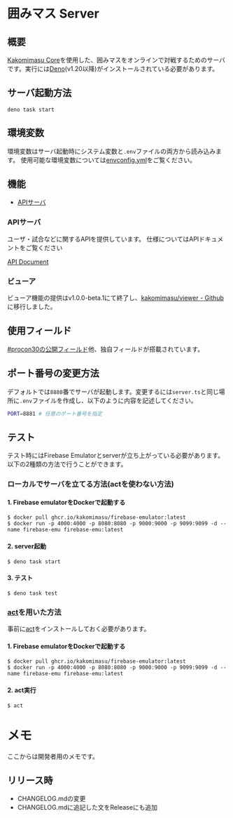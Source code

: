 # 囲みマス Server

## 概要

[Kakomimasu Core](https://github.com/codeforkosen/Kakomimasu)を使用した、囲みマスをオンラインで対戦するためのサーバです。実行には[Deno](https://deno.land/)(v1.20以降)がインストールされている必要があります。

## サーバ起動方法

```console
deno task start
```

## 環境変数

環境変数はサーバ起動時にシステム変数と`.env`ファイルの両方から読み込みます。
使用可能な環境変数については[envconfig.yml](envconfig.yml)をご覧ください。

## 機能

- [APIサーバ](#apiサーバ)

### APIサーバ

ユーザ・試合などに関するAPIを提供しています。 仕様についてはAPIドキュメントをご覧ください

[API Document](./v1/docs/index.md)

### ビューア

ビューア機能の提供はv1.0.0-beta.1にて終了し、[kakomimasu/viewer - Github](https://github.com/kakomimasu/viewer)に移行しました。

## 使用フィールド

[#procon30の公開フィールド](http://www.procon.gr.jp/?p=76585)他、独自フィールドが搭載されています。

## ポート番号の変更方法

デフォルトでは`8880`番でサーバが起動します。変更するには`server.ts`と同じ場所に`.env`ファイルを作成し、以下のように内容を記述してください。

```sh
PORT=8881 # 任意のポート番号を指定
```

## テスト

テスト時にはFirebase Emulatorとserverが立ち上がっている必要があります。以下の2種類の方法で行うことができます。

### ローカルでサーバを立てる方法(actを使わない方法)

#### 1. Firebase emulatorをDockerで起動する

```console
$ docker pull ghcr.io/kakomimasu/firebase-emulator:latest
$ docker run -p 4000:4000 -p 8080:8080 -p 9000:9000 -p 9099:9099 -d --name firebase-emu firebase-emu:latest
```

#### 2. server起動

```console
$ deno task start
```

#### 3. テスト

```console
$ deno task test
```

### [act](https://github.com/nektos/act)を用いた方法

事前に[act](https://github.com/nektos/act)をインストールしておく必要があります。

#### 1. Firebase emulatorをDockerで起動する

```console
$ docker pull ghcr.io/kakomimasu/firebase-emulator:latest
$ docker run -p 4000:4000 -p 8080:8080 -p 9000:9000 -p 9099:9099 -d --name firebase-emu firebase-emu:latest
```

#### 2. act実行

```console
$ act
```

# メモ

ここからは開発者用のメモです。

## リリース時

- CHANGELOG.mdの変更
- CHANGELOG.mdに追記した文をReleaseにも追加
